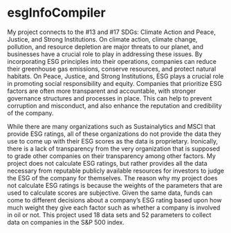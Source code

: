 # esgInfoCompiler

My project connects to the #13 and #17 SDGs: Climate Action and Peace, Justice, and Strong Institutions. On climate action, climate change, pollution, and resource depletion are major threats to our planet, and businesses have a crucial role to play in addressing these issues. By incorporating ESG principles into their operations, companies can reduce their greenhouse gas emissions, conserve resources, and protect natural habitats. On Peace, Justice, and Strong Institutions, ESG plays a crucial role in promoting social responsibility and equity. Companies that prioritize ESG factors are often more transparent and accountable, with stronger governance structures and processes in place. This can help to prevent corruption and misconduct, and also enhance the reputation and credibility of the company.

While there are many organizations such as Sustainalytics and MSCI that provide ESG ratings, all of these organizations do not provide the data they use to come up with their ESG scores as the data is proprietary. Ironically, there is a lack of transparency from the very organization that is supposed to grade other companies on their transparency among other factors. My project does not calculate ESG ratings, but rather provides all the data necessary from reputable publicly available resources for investors to judge the ESG of the company for themselves. The reason why my project does not calculate ESG ratings is because the weights of the parameters that are used to calculate scores are subjective. Given the same data, funds can come to different decisions about a company’s ESG rating based upon how much weight they give each factor such as whether a company is involved in oil or not. This project used 18 data sets and 52 parameters to collect data on companies in the S&P 500 index.
